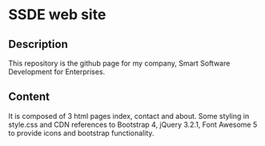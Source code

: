 # SSDE web site

## Description

This repository is the github page for my company, Smart Software Development for Enterprises.

## Content

It is composed of 3 html pages index, contact and about. Some styling in style.css and CDN references to Bootstrap 4, 
jQuery 3.2.1, Font Awesome 5 to provide icons and bootstrap functionality.
